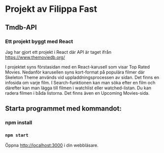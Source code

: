 # Projekt av Filippa Fast
## Tmdb-API
### Ett projekt byggt med React 

Jag har gjort ett projekt i React där API är taget ifrån https://www.themoviedb.org/


I projektet syns förstasidan med en React-karusell som visar Top Rated Movies. Nedanför karusellen syns kort-format på populära filmer där Skeleton Theme används vid uppladdningsprocessen av sidan.
Det finns en infosida om varje film. 
I Search-funktionen kan man söka efter en film och därefter kan man lägga till filmen i watchlist eller watched-listan. Du kan radera filmen i båda listorna. 
Det finns även en Upcoming Movies-sida.


## Starta programmet med kommandot:
### npm install
### `npm start`


Öppna [http://localhost:3000](http://localhost:3000) i din webbläsare.
